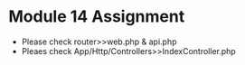 # Module 14 Assignment
* Please check router>>web.php & api.php
* Pleaes check App/Http/Controllers>>IndexController.php

